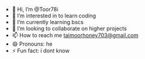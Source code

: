 - 👋 Hi, I’m @Toor78i
- 👀 I’m interested in to learn coding
- 🌱 I’m currently learning bscs
- 💞️ I’m looking to collaborate on higher projects
- 📫 How to reach me taimoorhoney703@gmail.com
- 😄 Pronouns: he
- ⚡ Fun fact: i dont know

<!---
Toor78i/Toor78i is a ✨ special ✨ repository because its `README.md` (this file) appears on your GitHub profile.
You can click the Preview link to take a look at your changes.
--->
